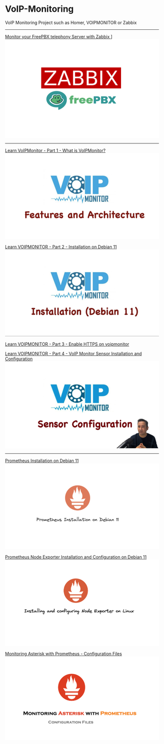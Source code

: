 # VoIP-Monitoring
VoIP Monitoring Project such as Homer, VOIPMONITOR or Zabbix

***
[Monitor your FreePBX telephony Server with Zabbix ]((https://github.com/Omid-Mohajerani/VoIP-Monitoring/wiki/Monitoring-FreePBX-with-Zabbix))]
[![Monitor your FreePBX telephony Server with Zabbix](https://github.com/Omid-Mohajerani/VoIP-Monitoring/blob/main/screenshots/Zabbix_FreePBX.png?raw=true)](https://github.com/Omid-Mohajerani/VoIP-Monitoring/wiki/Monitoring-FreePBX-with-Zabbix)

***
[Learn VoIPMonitor - Part 1 - What is VoIPMonitor? ](https://www.youtube.com/watch?v=klcd0Dmg9k4)
[![What is VoIPMonitor?](https://github.com/Omid-Mohajerani/VoIP-Monitoring/blob/main/screenshots/VoipMonitor_into-features-architecture.png?raw=true)](https://www.youtube.com/watch?v=klcd0Dmg9k4)


[Learn VOIPMONITOR - Part 2 - Installation on Debian 11](https://github.com/Omid-Mohajerani/VoIP-Monitoring/wiki/VoIPMonitor-Installation-%5BDebian-11%5D)
[![Install VoIPMonitor on Debian 11](https://github.com/Omid-Mohajerani/VoIP-Monitoring/blob/main/screenshots/voip_monitor_installation_on_Debian.png?raw=true)](https://www.youtube.com/watch?v=x0gNUcV41Fg)

[Learn VOIPMONITOR - Part 3 - Enable HTTPS on voipmonitor](https://github.com/Omid-Mohajerani/VoIP-Monitoring/wiki/Enable-SSL-for-voipmonitor)

[Learn VOIPMONITOR - Part 4 - VoIP Monitor Sensor Installation and Configuration](https://github.com/Omid-Mohajerani/VoIP-Monitoring/wiki/Installing-and-configuring-VoIPMonitor-Sensor-(Sniffer))
[![VoIP Monitor Sensor Installation and Configuration](https://github.com/Omid-Mohajerani/VoIP-Monitoring/blob/main/screenshots/voip_monitor_sensor_configuration.png?raw=true)](https://www.youtube.com/watch?v=x0gNUcV41Fg)


***

[Prometheus Installation on Debian 11](https://github.com/Omid-Mohajerani/VoIP-Monitoring/wiki/Prometheus-Installation-on-Debian-11)
[![Prometheus Installation on Debian 11](https://github.com/Omid-Mohajerani/VoIP-Monitoring/blob/main/screenshots/Prometheus_Installation_On_Debian11.png?raw=true)](https://github.com/Omid-Mohajerani/VoIP-Monitoring/wiki/Prometheus-Installation-on-Debian-11)


[Prometheus Node Exporter Installation and Configuration on Debian 11](https://github.com/Omid-Mohajerani/VoIP-Monitoring/wiki/Prometheus-Node-Exporter-Installation-and-Configuration-on-Debian-11)
[![Prometheus Node Exporter Installation and Configuration on Debian 11](https://github.com/Omid-Mohajerani/VoIP-Monitoring/blob/main/screenshots/Prometheus_Node_Exporter_On_Debian11.png?raw=true)](https://github.com/Omid-Mohajerani/VoIP-Monitoring/wiki/Prometheus-Node-Exporter-Installation-and-Configuration-on-Debian-11)


[Monitoring Asterisk with Prometheus - Configuration Files](https://github.com/Omid-Mohajerani/VoIP-Monitoring/wiki/Prometheus-Asterisk-Configuration-files)
[![Monitoring Asterisk with Prometheus - Configuration Files](https://github.com/Omid-Mohajerani/VoIP-Monitoring/blob/main/screenshots/Monitoring-Asterisk-Promtheus-config-files.png?raw=true)](https://github.com/Omid-Mohajerani/VoIP-Monitoring/wiki/Prometheus-Asterisk-Configuration-files)






